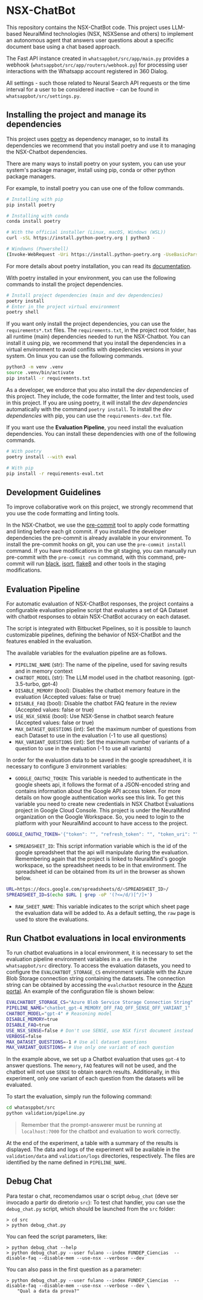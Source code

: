 # NSX-ChatBot

This repository contains the NSX-ChatBot code. This project uses LLM-based NeuralMind technologies (NSX, NSXSense and others) to implement an autonomous agent that answers user questions about a specific document base using a chat based approach.

The Fast API instance created in `whatsappbot/src/app/main.py` provides a webhook (`whatsappbot/src/app/routers/webhook.py`) for processing user interactions with the Whatsapp account registered in 360 Dialog.

All settings - such those related to Neural Search API requests or the time interval for a user to be considered inactive - can be found in `whatsappbot/src/settings.py`.

## Installing the project and manage its dependencies

This project uses [poetry](https://python-poetry.org/) as dependency manager, so to install its dependencies we recommend that you install poetry and use it to managing the NSX-Chatbot dependencies.

There are many ways to install poetry on your system, you can use your system's package manager, install using pip, conda or other python package managers.

For example, to install poetry you can use one of the follow commands.

```bash
# Installing with pip
pip install poetry

# Installing with conda
conda install poetry

# With the official installer (Linux, macOS, Windows (WSL))
curl -sSL https://install.python-poetry.org | python3 -

# Windowns (Powershell)
(Invoke-WebRequest -Uri https://install.python-poetry.org -UseBasicParsing).Content | py -

```

For more details about poetry installation, you can read its [documentation](https://python-poetry.org/docs/#installing-with-the-official-installer).


With poetry installed in your environment, you can use the following commands to install the project dependencies.

```bash
# Install project dependencies (main and dev dependencies)
poetry install
# Enter in the project virtual environment
poetry shell
```

If you want only install the project dependencies, you can use the `requirements*.txt` files. The `requirements.txt`, in the project root folder, has all runtime (main) dependencies needed to run the NSX-Chatbot. You can install it using pip, we recommend that you install the dependencies in a virtual environment to avoid conflits with depedencies versions in your system. On linux you can use the following commands.

```bash
python3 -m venv .venv
source .venv/bin/activate
pip install -r requirements.txt
```

As a developer, we endorce that you also install the *dev dependencies* of this project. They include, the code formatter, the linter and test tools, used in this project. If you are using poetry, it will install the *dev dependencies* automatically with the command `poetry install`. To install the *dev dependencies* with pip, you can use the `requirements-dev.txt` file.

If you want use the **Evaluation Pipeline**, you need install the evaluation dependencies. You can install these dependencies with one of the following commands.

```bash
# With poetry
poetry install --with eval

# With pip
pip install -r requirements-eval.txt
```

## Development Guidelines

To improve collaborative work on this project, we strongly recommend that you use the code formatting and linting tools.

In the NSX-Chatbot, we use the [pre-commit](https://pre-commit.com/) tool to apply code formatting and linting before each git commit. if you installed the developer dependencies the pre-commit is already available in your environment. To install the pre-commit hooks on git, you can use the `pre-commit install` command. If you have modifications in the git staging, you can manually run pre-commit with the `pre-commit run` command, with this command, pre-commit will run [black](https://black.readthedocs.io/en/stable/), [isort](https://pycqa.github.io/isort/), [flake8](https://flake8.pycqa.org/en/latest/) and other tools in the staging modifications.


## Evaluation Pipeline

For automatic evaluation of NSX-ChatBot responses, the project contains a configurable evaluation pipeline script that evaluates a set of QA Dataset with chatbot responses to obtain NSX-ChatBot accuracy on each dataset.

The script is integrated with Bitbucket Pipelines, so it is possible to launch customizable pipelines, defining the behavior of NSX-ChatBot and the features enabled in the evaluation.

The available variables for the evaluation pipeline are as follows.

- `PIPELINE_NAME` (str): The name of the pipeline, used for saving results and in memory context
- `CHATBOT_MODEL` (str): The LLM model used in the chatbot reasoning. (gpt-3.5-turbo, gpt-4)
- `DISABLE_MEMORY` (bool): Disables the chatbot memory feature in the evaluation (Accepted values: false or true)
- `DISABLE_FAQ` (bool): Disable the chatbot FAQ feature in the review (Accepted values: false or true)
- `USE_NSX_SENSE` (bool): Use NSX-Sense in chatbot search feature (Accepted values: false or true)
- `MAX_DATASET_QUESTIONS` (int): Set the maximum number of questions from each Dataset to use in the evaluation (-1 to use all questions)
- `MAX_VARIANT_QUESTIONS` (int): Set the maximum number of variants of a question to use in the evaluation (-1 to use all variants)

In order for the evaluation data to be saved in the google spreadsheet, it is necessary to configure 3 environment variables:

- `GOOGLE_OAUTH2_TOKEN`: This variable is needed to authenticate in the google sheets api, it follows the format of a JSON-encoded string and contains information about the Google API access token. For more details on how google authentication works see this link. To get this variable you need to create new credentials in NSX Chatbot Evaluations project in Google Cloud Console. This project is under the NeuralMind organization on the Google Workspace. So, you need to login to the platform with your NeuralMind account to have access to the project.

```bash
GOOGLE_OAUTH2_TOKEN='{"token": "", "refresh_token": "", "token_uri": "", "client_id": "", "client_secret": "", "scopes": [""], "expiry": ""}'
```

- `SPREADSHEET_ID`: This script information variable which is the id of the google spreadsheet that the api will manipulate during the evaluation. Remembering again that the project is linked to NeuralMind's google workspace, so the spreadsheet needs to be in that environment. The spreadsheet id can be obtained from its url in the browser as shown below.

```bash
URL=https://docs.google.com/spreadsheets/d/<SPREADSHEET_ID>/
SPREADSHEET_ID=$(echo $URL | grep -oP '(?<=/d/)[^/]+')
```

- `RAW_SHEET_NAME`: This variable indicates to the script which sheet page the evaluation data will be added to. As a default setting, the `raw` page is used to store the evaluations.


## Run Chatbot evaluations in local environments

To run chatbot evaluations in a local environment, it is necessary to set the evaluation pipeline environment variables in a `.env` file in the `whatsappbot/src` directory. To access the evaluation datasets, you need to configure the `EVALCHATBOT_STORAGE_CS` environment variable with the Azure Blob Storage connection string containing the datasets. The connection string can be obtained by accessing the `evalchatbot` resource in the [Azure portal](https://portal.azure.com/). An example of the configuration file is shown below:

```bash
EVALCHATBOT_STORAGE_CS="Azure Blob Service Storage Connection String"
PIPELINE_NAME="chatbot_gpt-4_MEMORY_OFF_FAQ_OFF_SENSE_OFF_VARIANT_1"
CHATBOT_MODEL="gpt-4" # Reasoning model
DISABLE_MEMORY=true
DISABLE_FAQ=true
USE_NSX_SENSE=false # Don't use SENSE, use NSX first document instead
VERBOSE=false
MAX_DATASET_QUESTIONS=-1 # Use all dataset questions
MAX_VARIANT_QUESTIONS= # Use only one variant of each question
```

In the example above, we set up a Chatbot evaluation that uses `gpt-4` to answer questions. The `memory`, `FAQ` features will not be used, and the chatbot will not use `SENSE` to obtain search results. Additionally, in this experiment, only one variant of each question from the datasets will be evaluated.

To start the evaluation, simply run the following command:
```bash
cd whatasppbot/src
python validation/pipeline.py
```

> Remember that the prompt-answerer must be running at `localhost:7000` for the chatbot and evaluation to work correctly.

At the end of the experiment, a table with a summary of the results is displayed. The data and logs of the experiment will be available in the `validation/data` and `validation/logs` directories, respectively. The files are identified by the name defined in `PIPELINE_NAME`.

## Debug Chat

Para testar o chat, recomendamos usar o script `debug_chat` (deve ser invocado a partir do diretorio `src`):
To test chat handler, you can use the `debug_chat.py` script, which should be launched from the `src` folder:

```
> cd src
> python debug_chat.py
```

You can feed the script parameters, like:

```
> python debug_chat --help
> python debug_chat.py --user fulano --index FUNDEP_Ciencias  --disable-faq --disable-mem --use-nsx --verbose --dev
```

You can also pass in the first question as a parameter:

```
> python debug_chat.py --user fulano --index FUNDEP_Ciencias  --disable-faq --disable-mem --use-nsx --verbose --dev \
    "Qual a data da prova?"
```
